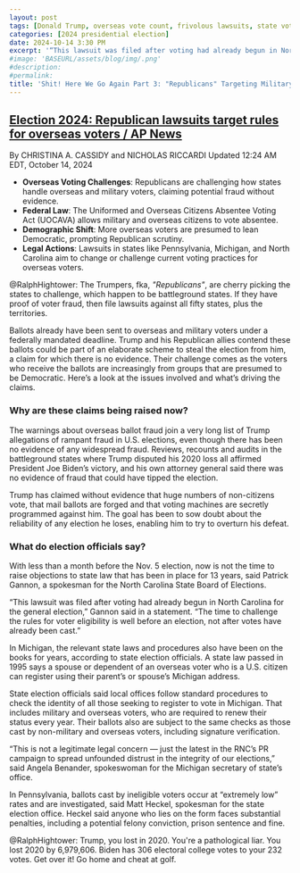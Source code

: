 ```yaml
---
layout: post
tags: [Donald Trump, overseas vote count, frivolous lawsuits, state vote counting, cherry picking, politics]
categories: [2024 presidential election]
date: 2024-10-14 3:30 PM
excerpt: '“This lawsuit was filed after voting had already begun in North Carolina for the general election. The time to challenge the rules for voter eligibility is well before an election, not after votes have already been cast.” – said Patrick Gannon, a spokesman for the North Carolina State Board of Elections.Gannon said in a statement.'
#image: 'BASEURL/assets/blog/img/.png'
#description:
#permalink:
title: 'Shit! Here We Go Again Part 3: "Republicans" Targeting Military Overseas Ballots'
---
```



## [Election 2024: Republican lawsuits target rules for overseas voters / AP News](https://apnews.com/article/overseas-voters-military-ballots-election-2024-republicans-a275299f6828ec0f54133ea5614ca0df)

By CHRISTINA A. CASSIDY and NICHOLAS RICCARDI
Updated 12:24 AM EDT, October 14, 2024

- **Overseas Voting Challenges**: Republicans are challenging how states handle overseas and military voters, claiming potential fraud without evidence.
- **Federal Law**: The Uniformed and Overseas Citizens Absentee Voting Act (UOCAVA) allows military and overseas citizens to vote absentee.
- **Demographic Shift**: More overseas voters are presumed to lean Democratic, prompting Republican scrutiny.
- **Legal Actions**: Lawsuits in states like Pennsylvania, Michigan, and North Carolina aim to change or challenge current voting practices for overseas voters.

@RalphHightower: The Trumpers, fka, *"Republicans"*, are cherry picking the states to challenge, which happen to be battleground states. If they have proof of voter fraud, then file lawsuits against all fifty states, plus the territories. 

Ballots already have been sent to overseas and military voters under a federally mandated deadline. Trump and his Republican allies contend these ballots could be part of an elaborate scheme to steal the election from him, a claim for which there is no evidence. Their challenge comes as the voters who receive the ballots are increasingly from groups that are presumed to be Democratic.
Here’s a look at the issues involved and what’s driving the claims.

### Why are these claims being raised now?

The warnings about overseas ballot fraud join a very long list of Trump allegations of rampant fraud in U.S. elections, even though there has been no evidence of any widespread fraud. Reviews, recounts and audits in the battleground states where Trump disputed his 2020 loss all affirmed President Joe Biden’s victory, and his own attorney general said there was no evidence of fraud that could have tipped the election.

Trump has claimed without evidence that huge numbers of non-citizens vote, that mail ballots are forged and that voting machines are secretly programmed against him. The goal has been to sow doubt about the reliability of any election he loses, enabling him to try to overturn his defeat.


### What do election officials say?

With less than a month before the Nov. 5 election, now is not the time to raise objections to state law that has been in place for 13 years, said Patrick Gannon, a spokesman for the North Carolina State Board of Elections.

“This lawsuit was filed after voting had already begun in North Carolina for the general election,” Gannon said in a statement. “The time to challenge the rules for voter eligibility is well before an election, not after votes have already been cast.”

In Michigan, the relevant state laws and procedures also have been on the books for years, according to state election officials. A state law passed in 1995 says a spouse or dependent of an overseas voter who is a U.S. citizen can register using their parent’s or spouse’s Michigan address.

State election officials said local offices follow standard procedures to check the identity of all those seeking to register to vote in Michigan. That includes military and overseas voters, who are required to renew their status every year. Their ballots also are subject to the same checks as those cast by non-military and overseas voters, including signature verification.

“This is not a legitimate legal concern — just the latest in the RNC’s PR campaign to spread unfounded distrust in the integrity of our elections,” said Angela Benander, spokeswoman for the Michigan secretary of state’s office.

In Pennsylvania, ballots cast by ineligible voters occur at “extremely low” rates and are investigated, said Matt Heckel, spokesman for the state election office. Heckel said anyone who lies on the form faces substantial penalties, including a potential felony conviction, prison sentence and fine.

@RalphHightower: Trump, you lost in 2020. You're a pathological liar. You lost 2020 by 6,979,606. Biden has 306 electoral college votes to your 232 votes. Get over it! Go home and cheat at golf.

